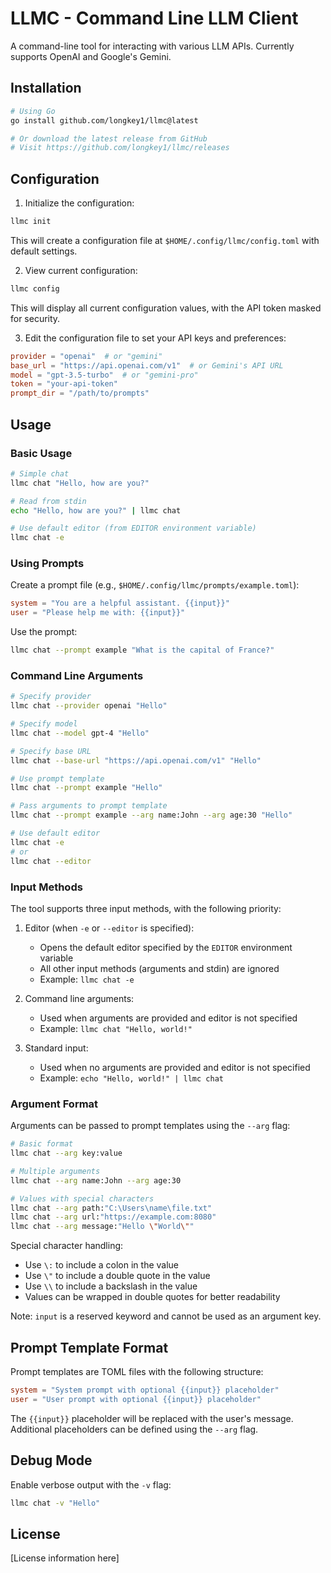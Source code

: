 # LLMC - Command Line LLM Client

A command-line tool for interacting with various LLM APIs. Currently supports OpenAI and Google's Gemini.

## Installation

```bash
# Using Go
go install github.com/longkey1/llmc@latest

# Or download the latest release from GitHub
# Visit https://github.com/longkey1/llmc/releases
```

## Configuration

1. Initialize the configuration:
```bash
llmc init
```

This will create a configuration file at `$HOME/.config/llmc/config.toml` with default settings.

2. View current configuration:
```bash
llmc config
```

This will display all current configuration values, with the API token masked for security.

3. Edit the configuration file to set your API keys and preferences:
```toml
provider = "openai"  # or "gemini"
base_url = "https://api.openai.com/v1"  # or Gemini's API URL
model = "gpt-3.5-turbo"  # or "gemini-pro"
token = "your-api-token"
prompt_dir = "/path/to/prompts"
```

## Usage

### Basic Usage

```bash
# Simple chat
llmc chat "Hello, how are you?"

# Read from stdin
echo "Hello, how are you?" | llmc chat

# Use default editor (from EDITOR environment variable)
llmc chat -e
```

### Using Prompts

Create a prompt file (e.g., `$HOME/.config/llmc/prompts/example.toml`):
```toml
system = "You are a helpful assistant. {{input}}"
user = "Please help me with: {{input}}"
```

Use the prompt:
```bash
llmc chat --prompt example "What is the capital of France?"
```

### Command Line Arguments

```bash
# Specify provider
llmc chat --provider openai "Hello"

# Specify model
llmc chat --model gpt-4 "Hello"

# Specify base URL
llmc chat --base-url "https://api.openai.com/v1" "Hello"

# Use prompt template
llmc chat --prompt example "Hello"

# Pass arguments to prompt template
llmc chat --prompt example --arg name:John --arg age:30 "Hello"

# Use default editor
llmc chat -e
# or
llmc chat --editor
```

### Input Methods

The tool supports three input methods, with the following priority:

1. Editor (when `-e` or `--editor` is specified):
   - Opens the default editor specified by the `EDITOR` environment variable
   - All other input methods (arguments and stdin) are ignored
   - Example: `llmc chat -e`

2. Command line arguments:
   - Used when arguments are provided and editor is not specified
   - Example: `llmc chat "Hello, world!"`

3. Standard input:
   - Used when no arguments are provided and editor is not specified
   - Example: `echo "Hello, world!" | llmc chat`

### Argument Format

Arguments can be passed to prompt templates using the `--arg` flag:

```bash
# Basic format
llmc chat --arg key:value

# Multiple arguments
llmc chat --arg name:John --arg age:30

# Values with special characters
llmc chat --arg path:"C:\Users\name\file.txt"
llmc chat --arg url:"https://example.com:8080"
llmc chat --arg message:"Hello \"World\""
```

Special character handling:
- Use `\:` to include a colon in the value
- Use `\"` to include a double quote in the value
- Use `\\` to include a backslash in the value
- Values can be wrapped in double quotes for better readability

Note: `input` is a reserved keyword and cannot be used as an argument key.

## Prompt Template Format

Prompt templates are TOML files with the following structure:
```toml
system = "System prompt with optional {{input}} placeholder"
user = "User prompt with optional {{input}} placeholder"
```

The `{{input}}` placeholder will be replaced with the user's message. Additional placeholders can be defined using the `--arg` flag.

## Debug Mode

Enable verbose output with the `-v` flag:
```bash
llmc chat -v "Hello"
```

## License

[License information here]
